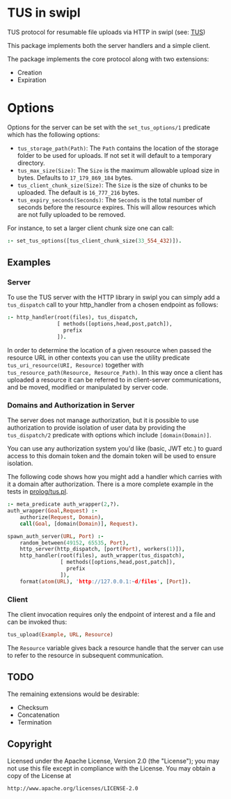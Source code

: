 
# TUS in swipl

TUS protocol for resumable file uploads via HTTP in swipl (see:
[TUS](https://tus.io/))

This package implements both the server handlers and a simple client.

The package implements the core protocol along with two extensions:

* Creation
* Expiration

# Options

Options for the server can be set with the `set_tus_options/1`
predicate which has the following options:

* `tus_storage_path(Path)`: The `Path` contains the location of the
storage folder to be used for uploads. If not set it will default to a
temporary directory.
* `tus_max_size(Size)`: The `Size` is the maximum allowable upload
size in bytes. Defaults to `17_179_869_184` bytes.
* `tus_client_chunk_size(Size)`: The `Size` is the size of chunks to
  be uploaded. The default is `16_777_216` bytes.
* `tus_expiry_seconds(Seconds)`: The `Seconds` is the total number of
  seconds before the resource expires. This will allow resources which
  are not fully uploaded to be removed.

For instance, to set a larger client chunk size one can call:

```prolog
:- set_tus_options([tus_client_chunk_size(33_554_432)]).
```

## Examples

### Server

To use the TUS server with the HTTP library in swipl you can simply
add a `tus_dispatch` call to your http_handler from a chosen endpoint
as follows:

```prolog
:- http_handler(root(files), tus_dispatch,
                [ methods([options,head,post,patch]),
                  prefix
                ]).
```

In order to determine the location of a given resource when passed the
resource URL in other contexts you can use the utility predicate
`tus_uri_resource(URI, Resource)` together with
`tus_resource_path(Resource, Resource_Path)`. In this way once a
client has uploaded a resource it can be referred to in client-server
communications, and be moved, modified or manipulated by server code.

### Domains and Authorization in Server

The server does not manage authorization, but it is possible to use
authorization to provide isolation of user data by providing the
`tus_dispatch/2` predicate with options which include
`[domain(Domain)]`.

You can use any authorization system you'd like (basic, JWT etc.) to
guard access to this domain token and the domain token will be used to
ensure isolation.

The following code shows how you might add a handler which carries
with it a domain after authorization. There is a more complete example
in the tests in [prolog/tus.pl](prolog/tus.pl).

```prolog
:- meta_predicate auth_wrapper(2,?).
auth_wrapper(Goal,Request) :-
    authorize(Request, Domain),
    call(Goal, [domain(Domain)], Request).

spawn_auth_server(URL, Port) :-
    random_between(49152, 65535, Port),
    http_server(http_dispatch, [port(Port), workers(1)]),
    http_handler(root(files), auth_wrapper(tus_dispatch),
                 [ methods([options,head,post,patch]),
                   prefix
                 ]),
    format(atom(URL), 'http://127.0.0.1:~d/files', [Port]).
```

### Client

The client invocation requires only the endpoint of interest and a
file and can be invoked thus:

```prolog
tus_upload(Example, URL, Resource)
```

The `Resource` variable gives back a resource handle that the server can use to
refer to the resource in subsequent communication.

## TODO

The remaining extensions would be desirable:

* Checksum
* Concatenation
* Termination

## Copyright

Licensed under the Apache License, Version 2.0 (the "License"); you
may not use this file except in compliance with the License. You may
obtain a copy of the License at

```
http://www.apache.org/licenses/LICENSE-2.0
```

